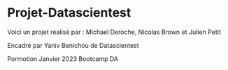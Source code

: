 # Projet-Datascientest

Voici un projet réalisé par : Michael Deroche, Nicolas Brown et Julien Petit

Encadré par Yaniv Benichou de Datascientest

Pormotion Janvier 2023 Bootcamp DA
